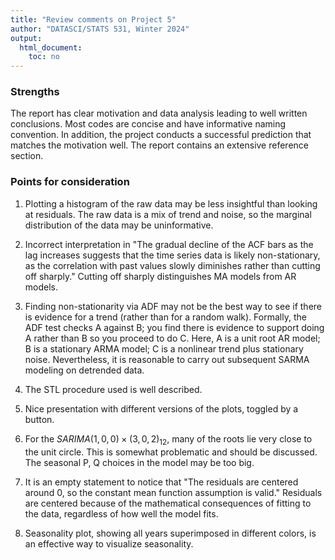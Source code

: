 ```yaml
---
title: "Review comments on Project 5"
author: "DATASCI/STATS 531, Winter 2024"
output:
  html_document:
    toc: no
---
```


### Strengths

The report has clear motivation and data analysis leading to well written conclusions. Most codes are concise and have informative naming convention.  In addition, the project conducts a successful prediction that matches the motivation well. The report contains an extensive reference section.

### Points for consideration

1. Plotting a histogram of the raw data may be less insightful than looking at residuals. The raw data is a mix of trend and noise, so the marginal distribution of the data may be uninformative.

1. Incorrect interpretation in "The gradual decline of the ACF bars as the lag increases suggests that the time series data is likely non-stationary, as the correlation with past values slowly diminishes rather than cutting off sharply." Cutting off sharply distinguishes MA models from AR models.

1. Finding non-stationarity via ADF may not be the best way to see if there is evidence for a trend (rather than for a random walk). Formally, the ADF test checks A against B; you find there is evidence to support doing A rather than B so you proceed to do C. Here, A is a unit root AR model; B is a stationary ARMA model; C is a nonlinear trend plus stationary noise.
Nevertheless, it is reasonable to carry out subsequent SARMA modeling on detrended data.

1. The STL procedure used is well described.

1. Nice presentation with different versions of the plots, toggled by a button.

1. For the $SARIMA(1,0,0)\times(3,0,2)_{12}$, many of the roots lie very close to the unit circle. This is somewhat problematic and should be discussed. The seasonal P, Q choices in the  model may be too big.

1. It is an empty statement to notice that "The residuals are centered around 0, so the constant mean function assumption is valid." Residuals are centered because of the mathematical consequences of fitting to the data, regardless of how well the model fits.

1. Seasonality plot, showing all years superimposed in different colors, is an effective way to visualize seasonality.


